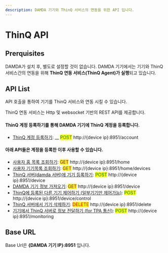 ```yaml
---
description: DAMDA 기기와 ThinQ 서비스의 연동을 위한 API 입니다.
---
```


# ThinQ API

## Prerquisites

DAMDA가 설치 후, 별도로 설정할 것이 없습니다. DAMDA 기기에서는 기기와 ThinQ 서비스간의 연동을 위해 **ThinQ 연동 서비스(ThinQ Agent)가 실행**되고 있습니다.&#x20;

## API List

API 호출을 통하여 기기를 ThinQ 서비스와 연동 시킬 수 있습니다.&#x20;

ThinQ 연동 서비스는 Http 및 websocket 기반의 REST API를 제공합니다.

#### ThinQ 계정 등록하기를 통해 DAMDA 기기에 ThinQ 계정을 등록합니다.

* [ThinQ 계정 등록하기](thinq-api/apis/post-account.md): __ <mark style="color:green;">POST</mark> http://{device ip}:8951/account

#### 아래 API들은 계정을 등록한 이후 사용할 수 있습니다.

* [사용자 홈 목록 조회하기](thinq-api/apis/get-home.md): <mark style="color:purple;">GET</mark> http://{device ip}:8951/home&#x20;
* [사용자 기기목록 조회하기](thinq-api/apis/get-home-devices.md): <mark style="color:purple;">GET</mark> http://{device ip}:8951/home/devices&#x20;
* [ThinQ 서버(damda 서버)에 기기 등록하기](thinq-api/apis/post-device.md): <mark style="color:green;">POST</mark> http://{device ip}:8951/device
* [DAMDA 기기 정보 가져오기](thinq-api/apis/get-device.md): <mark style="color:purple;">GET</mark> http://{device ip}:8951/device
* [ThinQ에 등록된  다른 기기 제어하기 (일부기기만 제어가능)](thinq-api/apis/post-device-control.md): <mark style="color:green;">POST</mark> http://{device ip}:8951/device/control&#x20;
* [ThinQ 서버에서 기기 삭제하기](thinq-api/apis/delete-device.md): <mark style="color:red;">DELETE</mark> http://{device ip}:8951/delete
* [기기에서 ThinQ 서버로 정보 전달하기 (for TPA 통신)](thinq-api/apis/post-monitoring.md): <mark style="color:green;">POST</mark> http://{device ip}:8951/monitoring&#x20;

## Base URL

Base Url은 **{DAMDA 기기 IP}:8951** 입니다.
